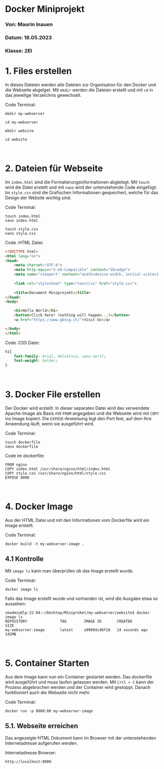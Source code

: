 # Docker Miniprojekt
### Von:    Maurin Inauen
### Datum:  18.05.2023
### Klasse: 2EI
# 1. Files erstellen

In dieses Dateien werden alle Dateien zur Organisation für den Docker und die Webseite abgelget.
Mit  ```mkdir``` werden die Dateien erstellt und mit ```cd``` in das jeweilige Verzeichnis gewechselt.

Code Terminal:
```
mkdir my-webserver

cd my-webserver

mkdir website

cd website
```
<p>&nbsp;</p>

# 2. Dateien für Webseite

Im ```index.html```  sind die Formatierungsinformationen abglelegt. Mit ```touch``` wird die Datei erstellt und mit ```nano``` wird der untenstehende Code eingefügt. Im ```style.css``` sind die Grafischen Informationen gespeichert, welche für das Design der Website wichtig sind.

Code Terminal: 
``` 
touch index.html
nano index.html

touch style.css
nano style.css
```

Code .HTML Datei:
```html
<!DOCTYPE html>
<html lang="en">
<head>
    <meta charset="UTF-8">
    <meta http-equiv="X-UA-Compatible" content="IE=edge">
    <meta name="viewport" content="width=device-width, initial-scale=1.0">
    
    <link rel="stylesheet" type="text/css" href="style.css">
    
    <title>Document Miniprojekt</title>
</head>
<body>

    <h1>Hello World</h1>
    <button>Click here! (nothing will happen...)</button>
    <a href="https://www.gbssg.ch/">Visit Us</a>

</body>
</html>
```

Code .CSS Datei:
```css
h1{
    font-family: Arial, Helvetica, sans-serif;
    font-weight: bolder;
}
```
<p>&nbsp;</p>

# 3. Docker File erstellen

Der Docker wird erstellt. In dieser separaten Datei wird das verwendete Apache-Image als Basis mit ```FROM``` angegeben und die Webseite wird mit ```COPY``` ins Image kopiert. Die ```EXPOSE```-Anweisung legt den Port fest, auf dem Ihre Anwendung läuft, wenn sie ausgeführt wird.

Code Terminal:
``` 
touch dockerfile
nano dockerfile
```

Code im dockerfile:
``` 
FROM nginx
COPY index.html /usr/share/nginx/html/index.html
COPY style.css /usr/share/nginx/html/style.css
EXPOSE 8080
```
<p>&nbsp;</p>

# 4. Docker Image

Aus der HTML Datei und mit den Informationen vom Dockerfile wird ein Image erstellt. 

Code Terminal:
``` 
docker build -t my-webserver-image .
```

## 4.1 Kontrolle

Mit ```image ls``` kann man überprüfen ob das Image erstellt wurde.

Code Terminal:
``` 
docker image ls
```

Falls das Image erstellt wurde und vorhanden ist, wird die Ausgabe etwa so aussehen: 
``` 
vmadmin@lp-22-04:~/Desktop/Miniproket/my-webserver/website$ docker image ls
REPOSITORY               TAG        IMAGE ID       CREATED          SIZE
my-webserver-image       latest     a9989dcd6f18   14 seconds ago   142MB
```
<p>&nbsp;</p>

# 5. Container Starten

Aus dem Image kann nun ein Container gestartet werden. Das dockerfile wird ausgeführt und muss  laufen gelassen werden. Mit ```Crtl + C``` kann der Prozess abgebrochen werden und der Container wird gestoppt. Danach funktioniert auch die Webseite nicht mehr.

Code Terminal:
``` 
docker run -p 8080:80 my-webserver-image
```

## 5.1. Webseite erreichen

Das angezeigte HTML Dokument kann im Browser mit der untenstehenden Internetadresse aufgerufen werden.

Internetadresse Browser:
``` 
http://localhost:8080
```
